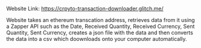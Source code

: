 Website Link: https://crpyto-transaction-downloader.glitch.me/

Website takes an ethereum transcation address, retrieves data from it using a Zapper API such as the Date, Received Quantity, Received Currency, Sent Quantity, Sent Currency, creates a json file with the data and then converts the data into a csv which doownloads onto your computer automatically. 
